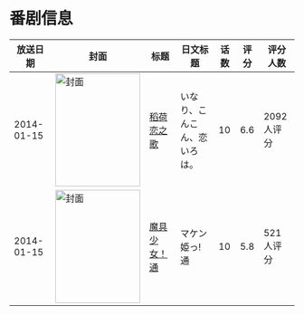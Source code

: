 # 番剧信息

|放送日期|封面|标题|日文标题|话数|评分|评分人数|
|---|---|---|---|---|---|---|
|2014-01-15|<img src="//lain.bgm.tv/pic/cover/c/fd/31/56116_qp2qh.jpg" alt="封面" style="width:150px;height:200px;object-fit:cover;">|[稻荷恋之歌](https://bangumi.tv/subject/56116)|いなり、こんこん、恋いろは。|10|6.6|2092人评分|
|2014-01-15|<img src="//lain.bgm.tv/pic/cover/c/13/4d/72946_LDl16.jpg" alt="封面" style="width:150px;height:200px;object-fit:cover;">|[魔具少女！通](https://bangumi.tv/subject/72946)|マケン姫っ! 通|10|5.8|521人评分|
